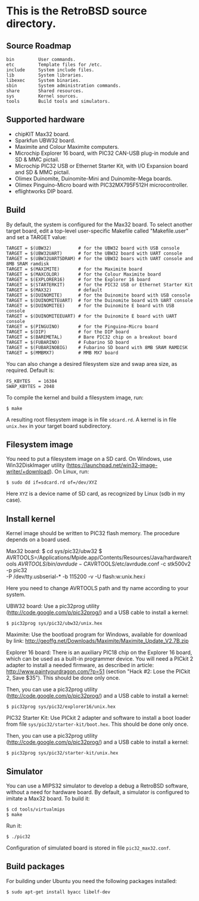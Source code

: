 This is the RetroBSD source directory.
======================================

Source Roadmap
--------------
    bin         User commands.
    etc         Template files for /etc.
    include     System include files.
    lib         System libraries.
    libexec     System binaries.
    sbin        System administration commands.
    share       Shared resources.
    sys         Kernel sources.
    tools       Build tools and simulators.


Supported hardware
------------------
 * chipKIT Max32 board.
 * Sparkfun UBW32 board.
 * Maximite and Colour Maximite computers.
 * Microchip Explorer 16 board, with PIC32 CAN-USB plug-in module and SD & MMC pictail.
 * Microchip PIC32 USB or Ethernet Starter Kit, with I/O Expansion board and SD & MMC pictail.
 * Olimex Duinomite, Duinomite-Mini and Duinomite-Mega boards.
 * Olimex Pinguino-Micro board with PIC32MX795F512H microcontroller.
 * eflightworks DIP board.


Build
-----
By default, the system is configured for the Max32 board.
To select another target board, edit a top-level user-specific Makefile called "Makefile.user"
and set a TARGET value:

    TARGET = $(UBW32)          # for the UBW32 board with USB console
    TARGET = $(UBW32UART)      # for the UBW32 board with UART console
    TARGET = $(UBW32UARTSDRAM) # for the UBW32 boars with UART console and 8MB SRAM ramdisk
    TARGET = $(MAXIMITE)       # for the Maximite board
    TARGET = $(MAXCOLOR)       # for the Colour Maximite board
    TARGET = $(EXPLORER16)     # for the Explorer 16 board
    TARGET = $(STARTERKIT)     # for the PIC32 USB or Ethernet Starter Kit
    TARGET = $(MAX32)          # default
    TARGET = $(DUINOMITE)      # for the Duinomite board with USB console
    TARGET = $(DUINOMITEUART)  # for the Duinomite board with UART console
    TARGET = $(DUINOMITEE)     # for the Duinomite E board with USB console
    TARGET = $(DUINOMITEEUART) # for the Duinomite E board with UART console
    TARGET = $(PINGUINO)       # for the Pinguino-Micro board
    TARGET = $(DIP)            # for the DIP board
    TARGET = $(BAREMETAL)      # Bare PIC32 chip on a breakout board
    TARGET = $(FUBARINO)       # Fubarino SD board
    TARGET = $(FUBARINOBIG)    # Fubarino SD board with 8MB SRAM RAMDISK
    TARGET = $(MMBMX7)         # MMB MX7 board


You can also change a desired filesystem size and swap area size,
as required.  Default is:

    FS_KBYTES   = 16384
    SWAP_KBYTES = 2048

To compile the kernel and build a filesystem image, run:

    $ make

A resulting root filesystem image is in file `sdcard.rd`.
A kernel is in file `unix.hex` in your target board subdirectory.


Filesystem image
----------------
You need to put a filesystem image on a SD card.  On Windows, use
Win32DiskImager utility (https://launchpad.net/win32-image-writer/+download).
On Linux, run:

    $ sudo dd if=sdcard.rd of=/dev/XYZ

Here `XYZ` is a device name of SD card, as recognized by Linux (sdb in my case).


Install kernel
--------------
Kernel image should be written to PIC32 flash memory.  The procedure depends
on a board used.

Max32 board:
    $ cd sys/pic32/ubw32
    $ AVRTOOLS=/Applications/Mpide.app/Contents/Resources/Java/hardware/tools
        $AVRTOOLS/bin/avrdude -C$AVRTOOLS/etc/avrdude.conf -c stk500v2 -p pic32 \
        -P /dev/tty.usbserial-* -b 115200 -v -U flash:w:unix.hex:i

Here you need to change AVRTOOLS path and tty name according to your system.

UBW32 board:
Use a pic32prog utility (http://code.google.com/p/pic32prog/)
and a USB cable to install a kernel:

    $ pic32prog sys/pic32/ubw32/unix.hex

Maximite:
Use the bootload program for Windows, available for download by link:
http://geoffg.net/Downloads/Maximite/Maximite_Update_V2.7B.zip

Explorer 16 board:
There is an auxiliary PIC18 chip on the Explorer 16 board, which can be
used as a built-in programmer device.  You will need a PICkit 2 adapter
to install a needed firmware, as described in article:
http://www.paintyourdragon.com/?p=51
(section "Hack #2: Lose the PICkit 2, Save $35").
This should be done only once.

Then, you can use a pic32prog utility (http://code.google.com/p/pic32prog/)
and a USB cable to install a kernel:

    $ pic32prog sys/pic32/explorer16/unix.hex

PIC32 Starter Kit:
Use PICkit 2 adapter and software to install a boot loader from
file `sys/pic32/starter-kit/boot.hex`.  This should be done only once.

Then, you can use a pic32prog utility (http://code.google.com/p/pic32prog/)
and a USB cable to install a kernel:

    $ pic32prog sys/pic32/starter-kit/unix.hex


Simulator
---------
You can use a MIPS32 simulator to develop a debug a RetroBSD software,
without a need for hardware board.  By default, a simulator is configured
to imitate a Max32 board.  To build it:

    $ cd tools/virtualmips
    $ make

Run it:

    $ ./pic32

Configuration of simulated board is stored in file `pic32_max32.conf`.

Build packages
--------------

For building under Ubuntu you need the following packages installed:

    $ sudo apt-get install byacc libelf-dev

